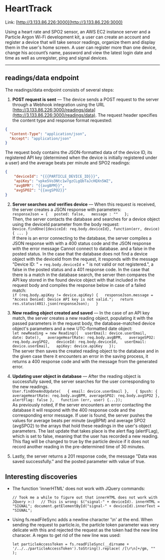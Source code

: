 # HeartTrack

Link: [http://3.133.86.226:3000](http://3.133.86.226:3000)

Using a heart rate and SPO2 sensor, an AWS EC2 instance server and a Particle Argon Wi-Fi development kit, a user can create an account and register a device that will take sensor readings, organize them and display them in the user's home screen. A user can register more than one device, change his account’s name, password and view the latest login date and time as well as unregister, ping and signal devices.
***

## readings/data endpoint
The readings/data endpoint consists of several steps:

1. **POST request is sent** –– The device sends a POST request to the server through a Webhook integration using the URL [http://3.133.86.226:3000/readings/data](http://3.133.86.226:3000/readings/data). The  request header specifies the content type and response format requested:  
```JSON
{  
  "Content-Type": "application/json",  
  "Accept": "application/json"  
}
```
  The request body contains the JSON-formatted data of the device ID, its registered API key (determined when the device is initially registered under a user) and the average beats per minute and SPO2 readings:  
```JSON
{  
    "deviceId": "{{{PARTICLE_DEVICE_ID}}}",  
    "apiKey": "vpke5Vo3Ntc1w7gzCLgQbTaJcHQXn5WZ",  
    "avgBPM": "{{avgBPM}}",  
    "avgSPO2": "{{avgSPO2}}"  
}
``` 

2. **Server searches and verifies device** –– When this request is received, the server creates a JSON response with parameters:  
`responseJson = {  
    posted: false,  
    message : ""  
  };`  
  Then, the server contacts the database and searches for a device object using the deviceId parameter from the body request:  
  `Device.findOne({deviceId: req.body.deviceId}, function(err, device) { ... }`  
  If there is an error connecting to the database, the server compiles a JSON response with  with a 400 status code and the JSON response with the  error message Cannot connect to database. and a false in the posted status. In the case that the database does not find a device object with the deviceId from the request, it responds with the message "Device ID: " + `req.body.deviceId` + " is not valid or not registered.", a false in the posted status and a 401 response code. In the case that there is a match in the database search, the server then compares the API key stored in the found device object with that included in the request body and compiles the response below in case of a failed match:  
  `if (req.body.apiKey != device.apiKey) {  
    responseJson.message = "Access Denied: Device API key is not valid.";  
    return res.status(401).json(responseJson);  
  }`  

3.  **New reading object created and saved** –– In the case of an API key match, the server creates a new reading object, populating it with the passed parameters in the request body, the database-matched device object's parameters and a new UTC-formatted date object:  
  `let newReading = new Reading({  
    userEmail: device.userEmail,  
    date: Date(),  
    averageHeartRate: req.body.avgBPM,  
    averageSPO2: req.body.avgSPO2,  
    deviceId: req.body.deviceId,  
    userEmail: device.userEmail,  
    apiKey: device.apiKey  
  });`  
  The server then saves the created reading object to the database and in the given case there it encounters an error in the saving process, it returns a 400 response code and with the message from the generated error.

  4.  **Updating user object in database** –– After the reading object is successfully saved, the server searches for the user corresponding to the new readings.  
  `User.findOneAndUpdate(  
    { email: device.userEmail },  
    { $push: { averageHeartRate: req.body.avgBPM, averageSPO2: req.body.avgSPO2 }, alertFlag: false },  
    function (err, user) {...});`  
  As previously noted, if the server encounters an error contacting the database it will respond with the 400 response code and the corresponding error message. If user is found, the server pushes the values for average beats per minute (avgBPM) and average SPO2 (avgSPO2) to the arrays that hold these readings in the user's object parameters. The last update that takes place is the alert flag (alertFLag), which is set to false, meaning that the user has recorded a new reading. This flag will be changed to true by the particle device if it does not record another reading in the pre-determined time of 30 minutes.

  5. Lastly, the server returns a 201 response code, the message "Data was saved successfully." and the posted parameter with value of true.  

## Interesting discoveries
* The function 'innerHTML' does not work with JQuery commands:  

  `// Took me a while to figure out that innerHTML does not work with JQuery >:)  
  // This is wrong: $("signal-" + deviceId). innerHTML = "SIGNAL";
  document.getElementById("signal-" + deviceId).innerText = "SIGNAL";`

* Using fs.readFileSync adds a newline character '\n' at the end. When sending the request to particle.io, the particle token parameter was very delicate with this and rejected the request as the token had the new line characer. A regex to get rid of the new line was used:

  `let particleAccessToken = fs.readFileSync(__dirname + '/../../particleAccessToken').toString().replace( /[\r\n]+/gm, "" );`
